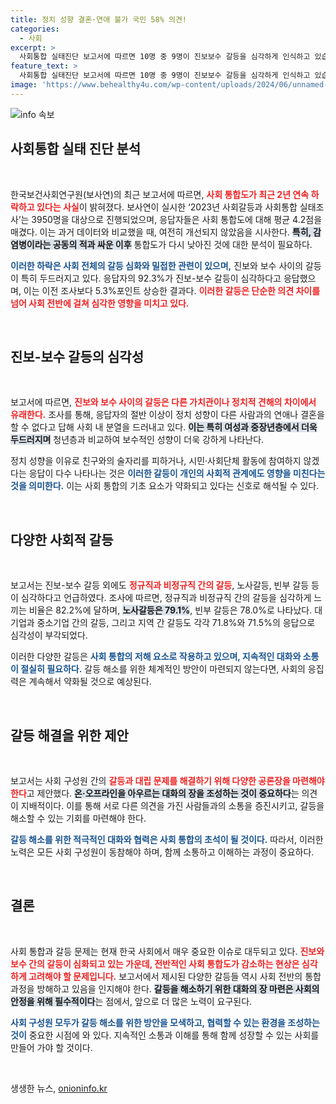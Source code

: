 ```yaml
---
title: 정치 성향 결혼·연애 불가 국민 58% 의견!
categories:
  - 사회
excerpt: >
  사회통합 실태진단 보고서에 따르면 10명 중 9명이 진보보수 갈등을 심각하게 인식하고 있습니다. 코로나19 이후 사회 통합도가 지속적으로 하락하고 갈등이 심화되고 있으며, 대화와 소통의 중요성이 더욱 강조되고 있습니다.
feature_text: >
  사회통합 실태진단 보고서에 따르면 10명 중 9명이 진보보수 갈등을 심각하게 인식하고 있습니다. 코로나19 이후 사회 통합도가 지속적으로 하락하고 갈등이 심화되고 있으며, 대화와 소통의 중요성이 더욱 강조되고 있습니다.
image: 'https://www.behealthy4u.com/wp-content/uploads/2024/06/unnamed-file.png'
---
```


<p><img src="https://www.behealthy4u.com/wp-content/uploads/2024/06/unnamed-file.png" alt="info 속보" /></p>

<h2 data-ke-size="size26">사회통합 실태 진단 분석</h2>

<p data-ke-size="size16">&nbsp;</p>

<p>한국보건사회연구원(보사연)의 최근 보고서에 따르면, <b><span style="color: #ee2323;">사회 통합도가 최근 2년 연속 하락하고 있다는 사실</span></b>이 밝혀졌다. 보사연이 실시한 ‘2023년 사회갈등과 사회통합 실태조사’는 3950명을 대상으로 진행되었으며, 응답자들은 사회 통합도에 대해 평균 4.2점을 매겼다. 이는 과거 데이터와 비교했을 때, 여전히 개선되지 않았음을 시사한다. <b><span style="background-color: #21538527;">특히, 감염병이라는 공동의 적과 싸운 이후</span></b> 통합도가 다시 낮아진 것에 대한 분석이 필요하다. </p>

<p><b><span style="color: #1a5490;">이러한 하락은 사회 전체의 갈등 심화와 밀접한 관련이 있으며,</span></b> 진보와 보수 사이의 갈등이 특히 두드러지고 있다. 응답자의 92.3%가 진보-보수 갈등이 심각하다고 응답했으며, 이는 이전 조사보다 5.3%포인트 상승한 결과다. <b><span style="color: #ee2323;">이러한 갈등은 단순한 의견 차이를 넘어 사회 전반에 걸쳐 심각한 영향을 미치고 있다.</span></b></p>

<p data-ke-size="size16">&nbsp;</p>

<h2 data-ke-size="size26">진보-보수 갈등의 심각성</h2>

<p data-ke-size="size16">&nbsp;</p>

<p>보고서에 따르면, <b><span style="color: #ee2323;">진보와 보수 사이의 갈등은 다른 가치관이나 정치적 견해의 차이에서 유래한다.</span></b> 조사를 통해, 응답자의 절반 이상이 정치 성향이 다른 사람과의 연애나 결혼을 할 수 없다고 답해 사회 내 분열을 드러내고 있다. <b><span style="background-color: #21538527;">이는 특히 여성과 중장년층에서 더욱 두드러지며</span></b> 청년층과 비교하여 보수적인 성향이 더욱 강하게 나타난다. </p>

<p>정치 성향을 이유로 친구와의 술자리를 피하거나, 시민·사회단체 활동에 참여하지 않겠다는 응답이 다수 나타나는 것은 <b><span style="color: #1a5490;">이러한 갈등이 개인의 사회적 관계에도 영향을 미친다는 것을 의미한다.</span></b> 이는 사회 통합의 기초 요소가 약화되고 있다는 신호로 해석될 수 있다.</p>

<p data-ke-size="size16">&nbsp;</p>

<h2 data-ke-size="size26">다양한 사회적 갈등</h2>

<p data-ke-size="size16">&nbsp;</p>

<p>보고서는 진보-보수 갈등 외에도 <b><span style="color: #ee2323;">정규직과 비정규직 간의 갈등</span></b>, 노사갈등, 빈부 갈등 등이 심각하다고 언급하였다. 조사에 따르면, 정규직과 비정규직 간의 갈등을 심각하게 느끼는 비율은 82.2%에 달하며, <b><span style="background-color: #21538527;">노사갈등은 79.1%</span></b>, 빈부 갈등은 78.0%로 나타났다. 대기업과 중소기업 간의 갈등, 그리고 지역 간 갈등도 각각 71.8%와 71.5%의 응답으로 심각성이 부각되었다. </p>

<p>이러한 다양한 갈등은 <b><span style="color: #1a5490;">사회 통합의 저해 요소로 작용하고 있으며, 지속적인 대화와 소통이 절실히 필요하다.</span></b> 갈등 해소를 위한 체계적인 방안이 마련되지 않는다면, 사회의 응집력은 계속해서 약화될 것으로 예상된다.</p>

<p data-ke-size="size16">&nbsp;</p>

<h2 data-ke-size="size26">갈등 해결을 위한 제안</h2>

<p data-ke-size="size16">&nbsp;</p>

<p>보고서는 사회 구성원 간의 <b><span style="color: #ee2323;">갈등과 대립 문제를 해결하기 위해 다양한 공론장을 마련해야 한다</span></b>고 제안했다. <b><span style="background-color: #21538527;">온·오프라인을 아우르는 대화의 장을 조성하는 것이 중요하다</span></b>는 의견이 지배적이다. 이를 통해 서로 다른 의견을 가진 사람들과의 소통을 증진시키고, 갈등을 해소할 수 있는 기회를 마련해야 한다. </p>

<p><b><span style="color: #1a5490;">갈등 해소를 위한 적극적인 대화와 협력은 사회 통합의 초석이 될 것이다.</span></b> 따라서, 이러한 노력은 모든 사회 구성원이 동참해야 하며, 함께 소통하고 이해하는 과정이 중요하다.</p>

<p data-ke-size="size16">&nbsp;</p>

<h2 data-ke-size="size26">결론</h2>

<p data-ke-size="size16">&nbsp;</p>

<p>사회 통합과 갈등 문제는 현재 한국 사회에서 매우 중요한 이슈로 대두되고 있다. <b><span style="color: #ee2323;">진보와 보수 간의 갈등이 심화되고 있는 가운데, 전반적인 사회 통합도가 감소하는 현상은 심각하게 고려해야 할 문제입니다.</span></b> 보고서에서 제시된 다양한 갈등들 역시 사회 전반의 통합 과정을 방해하고 있음을 인지해야 한다. <b><span style="background-color: #21538527;">갈등을 해소하기 위한 대화의 장 마련은 사회의 안정을 위해 필수적이다</span></b>는 점에서, 앞으로 더 많은 노력이 요구된다. </p>

<p><b><span style="color: #1a5490;">사회 구성원 모두가 갈등 해소를 위한 방안을 모색하고, 협력할 수 있는 환경을 조성하는 것이</span></b> 중요한 시점에 와 있다. 지속적인 소통과 이해를 통해 함께 성장할 수 있는 사회를 만들어 가야 할 것이다. </p>

<p data-ke-size="size16">&nbsp;</p>
생생한 뉴스, <a href="https://onioninfo.kr" rel="dofollow">onioninfo.kr</a>


